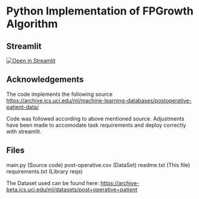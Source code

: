 Python Implementation of FPGrowth Algorithm 
==========================================

## Streamlit
[![Open in Streamlit](https://static.streamlit.io/badges/streamlit_badge_black_white.svg)](https://share.streamlit.io/no7ex/datascience1_task1/main/main.py) 






## Acknowledgements

The code implements the following source
https://archive.ics.uci.edu/ml/machine-learning-databases/postoperative-patient-data/

Code was followed according to above mentioned source. Adjustments have been made to accomodate task requirements and deploy correctly with streamlit.

## Files
main.py (Source code)
post-operative.csv (DataSet)
readme.txt (This file)
requirements.txt (Library reqs)

The Dataset used can be found here: https://archive-beta.ics.uci.edu/ml/datasets/post+operative+patient
